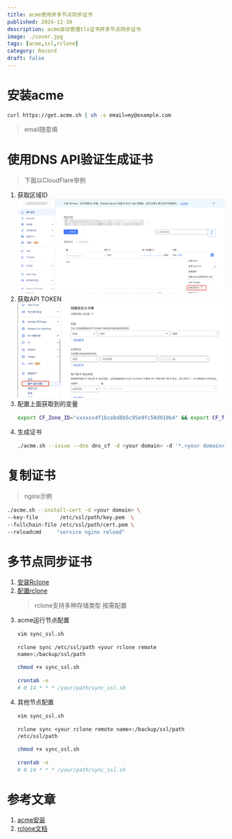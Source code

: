 ```yaml
---
title: acme使用并多节点同步证书
published: 2024-12-10
description: acme自动管理tls证书并多节点同步证书
image: ./cover.jpg
tags: [acme,ssl,rclone]
category: Record
draft: false
---
```

# 安装acme
```bash
curl https://get.acme.sh | sh -s email=my@example.com
```
> email随意填

# 使用DNS API验证生成证书
> 下面以CloudFlare举例
1. 获取区域ID
    ![获取区域ID](images/img.png)
2. 获取API TOKEN
    ![获取API TOKEN](images/img_1.png)
3. 配置上面获取到的变量
    ```bash
    export CF_Zone_ID="xxxxxx4f1bcebd8b5c95e9fc50d010b4" && export CF_Token="Y_xxxxxxfQmuX5Ss9M_qaNab6SQwme3HWXNxxxxs"
    ```
4. 生成证书
    ```bash
    ./acme.sh --issue --dns dns_cf -d <your domain> -d '*.<your domain>'
    ```
   
# 复制证书
> nginx示例
```bash
./acme.sh --install-cert -d <your domain> \
--key-file       /etc/ssl/path/key.pem  \
--fullchain-file /etc/ssl/path/cert.pem \
--reloadcmd     "service nginx reload"
```

# 多节点同步证书
1. [安装Rclone](https://rclone.org/downloads/)
2. [配置rclone](https://rclone.org/docs/)
    > rclone支持多种存储类型 按需配置
3. acme运行节点配置
    ```bash
    vim sync_ssl.sh
    ```
    ```shell
    rclone sync /etc/ssl/path <your rclone remote name>:/backup/ssl/path
    ```
    ```bash
    chmod +x sync_ssl.sh
    ```
    ```bash
    crontab -e
    # 0 14 * * * /your/path/sync_ssl.sh
    ```
4. 其他节点配置
    ```bash
    vim sync_ssl.sh
    ```
    ```shell
    rclone sync <your rclone remote name>:/backup/ssl/path /etc/ssl/path
    ```
    ```bash
    chmod +x sync_ssl.sh
    ```
    ```bash
    crontab -e
    # 0 14 * * * /your/path/sync_ssl.sh
    ```


# 参考文章
1. [acme安装](https://github.com/acmesh-official/acme.sh/wiki/%E8%AF%B4%E6%98%8E)
2. [rclone文档](https://rclone.org/docs/)